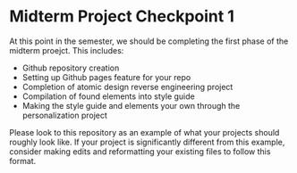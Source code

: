 # Midterm Project Checkpoint 1

At this point in the semester, we should be completing the first phase of the midterm proejct. This includes:
* Github repository creation
* Setting up Github pages feature for your repo
* Completion of atomic design reverse engineering project
* Compilation of found elements into style guide
* Making the style guide and elements your own through the personalization project

Please look to this repository as an example of what your projects should roughly look like. If your project is significantly different from this example, consider making edits and reformatting your existing files to follow this format.
